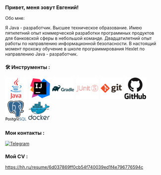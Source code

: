 ### Привет, меня зовут Евгений! 


Обо мне:

Я Java - разработчик. Высшее техническое образование. Имею пятилетний опыт коммерческой разработки программных продуктов для банковской сферы в небольшой команде. 
Двадцатилетний опыт работы по направлению информационной безопасности. В настоящий момент  прохожу обучение в школе программирования Hexlet по направлению Java - разработчик.

### :hammer_and_wrench: Инструменты :

<div>
  <img src="https://github.com/devicons/devicon/blob/master/icons/java/java-original-wordmark.svg" title="Java" alt="Java" width="70" height="70"/>&nbsp;
  <img src="https://github.com/devicons/devicon/blob/master/icons/intellij/intellij-original.svg" title="IntelliJ" alt="IntelliJ" width="70" height="70"/>
  <img src="https://github.com/devicons/devicon/blob/master/icons/gradle/gradle-original-wordmark.svg" title="Gradle" alt="Gradle" width="70" height="70"/>&nbsp;
  <img src="https://github.com/devicons/devicon/blob/master/icons/junit/junit-line-wordmark.svg" title="JUnit" alt="JUnit" width="70" height="70"/>&nbsp;
  <img src="https://github.com/devicons/devicon/blob/master/icons/git/git-original-wordmark.svg" title="Git" alt="Git" width="70" height="70"/>&nbsp;
  <img src="https://github.com/devicons/devicon/blob/master/icons/github/github-original-wordmark.svg" title="GitHub" alt="GitHub" width="70" height="70"/>
  <img src="https://github.com/devicons/devicon/blob/master/icons/postgresql/postgresql-original-wordmark.svg" title="PostgreSQL" alt="PostgreSQL" width="70" height="70"/>
  <img src="https://github.com/devicons/devicon/blob/master/icons/docker/docker-original-wordmark.svg" title="Docker" alt="Docker" width="70" height="70"/>
</div>

### Мои контакты :

<div id="socials">
<a href="https://t.me/e_chup"> <img src="https://img.shields.io/badge/Telegram-blue?style=for-the-badge&logo=telegram&logoColor=white" alt="Telegram"/> </a>
</div>

### Мой CV :

https://hh.ru/resume/6d037869ff0cb54f740039ed1f4e796776594c

